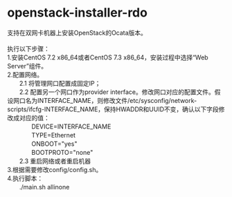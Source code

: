 # openstack-installer-rdo
支持在双网卡机器上安装OpenStack的Ocata版本。<br>
<br>
执行以下步骤：<br>
1.安装CentOS 7.2 x86_64或者CentOS 7.3 x86_64，安装过程中选择“Web Server”组件。<br>
2.配置网络。<br>
　　2.1 将管理网口配置成固定IP；<br>
　　2.2 配置另一个网口作为provider interface。修改网口对应的配置文件。假设网口名为INTERFACE_NAME，则修改文件/etc/sysconfig/network-scripts/ifcfg-INTERFACE_NAME，保持HWADDR和UUID不变，确认以下字段修改成对应的值：<br>
　　　　DEVICE=INTERFACE_NAME<br>
　　　　TYPE=Ethernet<br>
　　　　ONBOOT="yes"<br>
　　　　BOOTPROTO="none"<br>
　　2.3 重启网络或者重启机器<br>
3.根据需要修改config/config.sh。<br>
4.执行脚本：<br>
　　./main.sh allinone<br>
<br>
